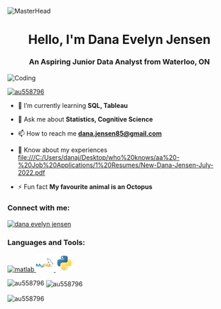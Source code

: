 ![MasterHead](https://external-content.duckduckgo.com/iu/?u=https%3A%2F%2Fstatistics-analytics.uark.edu%2F_resources%2Fimages%2Fstatistics-analytics-index.jpg&f=1&nofb=1)
<h1 align="center">Hello, I'm Dana Evelyn Jensen</h1>
<h3 align="center">An Aspiring Junior Data Analyst from Waterloo, ON</h3>
<img align="center" alt="Coding" width="400" src="https://wallpaperaccess.com/full/3039554.jpg">



<p align="left"> <a href="https://github.com/ryo-ma/github-profile-trophy"><img src="https://github-profile-trophy.vercel.app/?username=au558796" alt="au558796" /></a> </p>

- 🌱 I’m currently learning **SQL, Tableau**

- 💬 Ask me about **Statistics, Cognitive Science**

- 📫 How to reach me **dana.jensen85@gmail.com**

- 📄 Know about my experiences [file:///C:/Users/danaj/Desktop/who%20knows/aa%20-%20Job%20Applications/1%20Resumes/New-Dana-Jensen-July-2022.pdf](file:///C:/Users/danaj/Desktop/who%20knows/aa%20-%20Job%20Applications/1%20Resumes/New-Dana-Jensen-July-2022.pdf)

- ⚡ Fun fact **My favourite animal is an Octopus**

<h3 align="left">Connect with me:</h3>
<p align="left">
<a href="https://linkedin.com/in/dana evelyn jensen" target="blank"><img align="center" src="https://raw.githubusercontent.com/rahuldkjain/github-profile-readme-generator/master/src/images/icons/Social/linked-in-alt.svg" alt="dana evelyn jensen" height="30" width="40" /></a>
</p>

<h3 align="left">Languages and Tools:</h3>
<p align="left"> <a href="https://www.mathworks.com/" target="_blank" rel="noreferrer"> <img src="https://upload.wikimedia.org/wikipedia/commons/2/21/Matlab_Logo.png" alt="matlab" width="40" height="40"/> </a> <a href="https://www.mysql.com/" target="_blank" rel="noreferrer"> <img src="https://raw.githubusercontent.com/devicons/devicon/master/icons/mysql/mysql-original-wordmark.svg" alt="mysql" width="40" height="40"/> </a> <a href="https://www.python.org" target="_blank" rel="noreferrer"> <img src="https://raw.githubusercontent.com/devicons/devicon/master/icons/python/python-original.svg" alt="python" width="40" height="40"/> </a> </p>

<p><img align="left" src="https://github-readme-stats.vercel.app/api/top-langs?username=au558796&show_icons=true&locale=en&layout=compact" alt="au558796" /></p>

<p>&nbsp;<img align="center" src="https://github-readme-stats.vercel.app/api?username=au558796&show_icons=true&locale=en" alt="au558796" /></p>

<p><img align="center" src="https://github-readme-streak-stats.herokuapp.com/?user=au558796&" alt="au558796" /></p>

